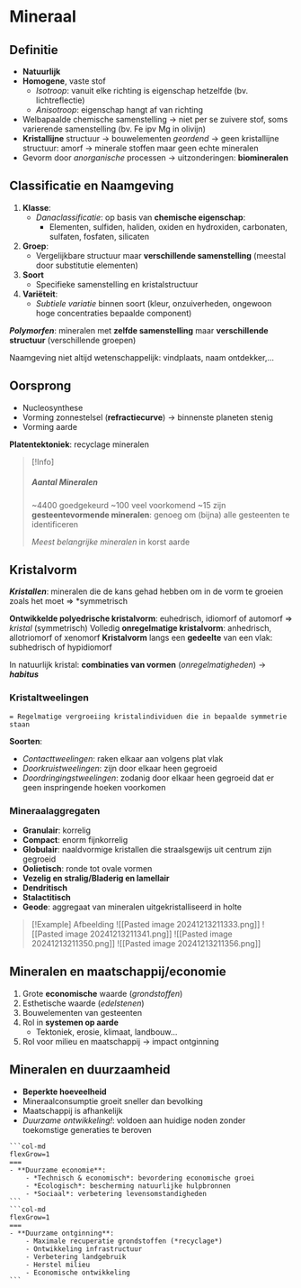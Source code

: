 # Mineraal
## Definitie
- **Natuurlijk**
- **Homogene**, vaste stof
	- *Isotroop*: vanuit elke richting is eigenschap hetzelfde (bv. lichtreflectie)
	- *Anisotroop*: eigenschap hangt af van richting
- Welbapaalde chemische samenstelling
	-> niet per se zuivere stof, soms varierende samenstelling (bv. Fe ipv Mg in olivijn)
- **Kristallijne** structuur
	-> bouwelementen *geordend*
	-> geen kristallijne structuur: amorf -> minerale stoffen maar geen echte mineralen
- Gevorm door *anorganische* processen
	-> uitzonderingen: **biomineralen**
## Classificatie en Naamgeving
1. **Klasse**: 
	- *Danaclassificatie*: op basis van **chemische eigenschap**:
		- Elementen, sulfiden, haliden, oxiden en hydroxiden, carbonaten, sulfaten, fosfaten, silicaten
2. **Groep**: 
	- Vergelijkbare structuur maar **verschillende samenstelling** (meestal door substitutie elementen)
3. **Soort**
	- Specifieke samenstelling en kristalstructuur
4. **Variëteit**:
	- *Subtiele variatie* binnen soort (kleur, onzuiverheden, ongewoon hoge concentraties bepaalde component)

***Polymorfen***: mineralen met **zelfde samenstelling** maar **verschillende structuur** (verschillende groepen)

Naamgeving niet altijd wetenschappelijk: vindplaats, naam ontdekker,...
## Oorsprong
- Nucleosynthese
- Vorming zonnestelsel (**refractiecurve**)
	-> binnenste planeten stenig
- Vorming aarde

**Platentektoniek**: recyclage mineralen

> [!Info]
> ##### Aantal Mineralen
> ~4400 goedgekeurd
> ~100 veel voorkomend
> ~15 zijn **gesteentevormende mineralen**: genoeg om (bijna) alle gesteenten te identificeren
> 
>  *Meest belangrijke mineralen* in korst aarde

## Kristalvorm
***Kristallen***: mineralen die de kans gehad hebben om in de vorm te groeien zoals het moet
	=> *symmetrisch

**Ontwikkelde polyedrische kristalvorm**: euhedrisch, idiomorf of automorf
	=> *kristal* (symmetrisch)
Volledig **onregelmatige kristalvorm**: anhedrisch, allotriomorf of xenomorf
**Kristalvorm** langs een **gedeelte** van een vlak: subhedrisch of hypidiomorf

In natuurlijk kristal: **combinaties van vormen** (*onregelmatigheden*)
-> ***habitus***
### Kristaltweelingen
	= Regelmatige vergroeiing kristalindividuen die in bepaalde symmetrie staan
	
**Soorten**:
- *Contacttweelingen*: raken elkaar aan volgens plat vlak
- *Doorkruistweelingen*: zijn door elkaar heen gegroeid
- *Doordringingstweelingen*: zodanig door elkaar heen gegroeid dat er geen inspringende hoeken voorkomen
### Mineraalaggregaten
- **Granulair**: korrelig
- **Compact**: enorm fijnkorrelig
- **Globulair**: naaldvormige kristallen die straalsgewijs uit centrum zijn gegroeid
- **Oolietisch**: ronde tot ovale vormen
- **Vezelig en stralig/Bladerig en lamellair**
- **Dendritisch**
- **Stalactitisch**
- **Geode**: aggregaat van mineralen uitgekristalliseerd in holte

> [!Example] Afbeelding
> ![[Pasted image 20241213211333.png]]
> ![[Pasted image 20241213211341.png]]
> ![[Pasted image 20241213211350.png]]
> ![[Pasted image 20241213211356.png]]


## Mineralen en maatschappij/economie
1. Grote **economische** waarde (*grondstoffen*)
2. Esthetische waarde (*edelstenen*)
3. Bouwelementen van gesteenten
4. Rol in **systemen op aarde**
	- Tektoniek, erosie, klimaat, landbouw...
5. Rol voor milieu en maatschappij
	-> impact ontginning
## Mineralen en duurzaamheid
- **Beperkte hoeveelheid**
- Mineraalconsumptie groeit sneller dan bevolking
- Maatschappij is afhankelijk
- *Duurzame ontwikkeling!*: voldoen aan huidige noden zonder toekomstige generaties te beroven
````col
```col-md
flexGrow=1
===
- **Duurzame economie**: 
	- *Technisch & economisch*: bevordering economische groei
	- *Ecologisch*: bescherming natuurlijke hulpbronnen
	- *Sociaal*: verbetering levensomstandigheden
```
```col-md
flexGrow=1
===
- **Duurzame ontginning**:
	- Maximale recuperatie grondstoffen (*recyclage*)
	- Ontwikkeling infrastructuur
	- Verbetering landgebruik
	- Herstel milieu
	- Economische ontwikkeling
```
````
